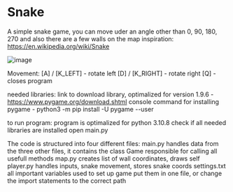 # Snake
A simple snake game, you can move uder an angle other than 0, 90, 180, 270 and also there are a few walls on the map
inspiration: https://en.wikipedia.org/wiki/Snake

![image](https://user-images.githubusercontent.com/114672940/196040463-42e6ca61-ed2d-4cbf-8b4d-610a47d7a020.png)


Movement:
  [A] / [K_LEFT] - rotate left
  [D] / [K_RIGHT] - rotate right
  [Q] - closes program


needed libraries:
  link to download library, optimalized for version 1.9.6 - https://www.pygame.org/download.shtml 
  console command for installing pygame - python3 -m pip install -U pygame --user
  
to run program:
program is optimalized for python 3.10.8
check if all needed libraries are installed
open main.py




The code is structured into four different files:
  main.py handles data from the three other files, it contains the class Game responsible for calling all usefull methods
  map.py  creates list of wall coordinates, draws self
  player.py handles inputs, snake movement, stores snake coords
  settings.txt all important variables used to set up game
put them in one file, or change the import statements to the correct path
